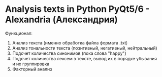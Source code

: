 # Analysis texts in Python PyQt5/6 - Alexandria (Александрия)

Функционал:
1. Анализ текста (именно обработка файла формата .txt)
2. Анализ тональности текста (позитивный, негативный, нейтральный)
3. Подсчет количества синонимов (пока слова "happy")
4. Подсчет количества лексем в тексте, вывод их в порядке убывания и их группировка
5. Факторный анализ